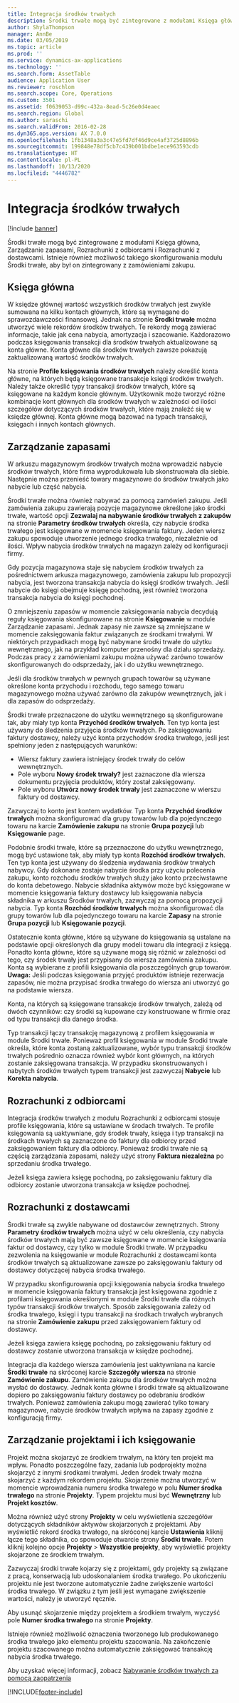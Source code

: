 ```yaml
---
title: Integracja środków trwałych
description: Środki trwałe mogą być zintegrowane z modułami Księga główna, Zarządzanie zapasami, Rozrachunki z odbiorcami i Rozrachunki z dostawcami. Istnieje również możliwość takiego skonfigurowania modułu Środki trwałe, aby był on zintegrowany z zamówieniami zakupu.
author: ShylaThompson
manager: AnnBe
ms.date: 03/05/2019
ms.topic: article
ms.prod: ''
ms.service: dynamics-ax-applications
ms.technology: ''
ms.search.form: AssetTable
audience: Application User
ms.reviewer: roschlom
ms.search.scope: Core, Operations
ms.custom: 3501
ms.assetid: f0639053-d99c-432a-8ead-5c26e0d4eaec
ms.search.region: Global
ms.author: saraschi
ms.search.validFrom: 2016-02-28
ms.dyn365.ops.version: AX 7.0.0
ms.openlocfilehash: 1fb1348a3a3c47e5fd7df46d9ce4af3725d8896b
ms.sourcegitcommit: 199848e78df5cb7c439b001bdbe1ece963593cdb
ms.translationtype: HT
ms.contentlocale: pl-PL
ms.lasthandoff: 10/13/2020
ms.locfileid: "4446782"
---
```

# <a name="fixed-assets-integration"></a>Integracja środków trwałych

[!include [banner](../includes/banner.md)]

Środki trwałe mogą być zintegrowane z modułami Księga główna, Zarządzanie zapasami, Rozrachunki z odbiorcami i Rozrachunki z dostawcami. Istnieje również możliwość takiego skonfigurowania modułu Środki trwałe, aby był on zintegrowany z zamówieniami zakupu.

<a name="general-ledger"></a>Księga główna
--------------

W księdze głównej wartość wszystkich środków trwałych jest zwykle sumowana na kilku kontach głównych, które są wymagane do sprawozdawczości finansowej. Jednak na stronie **Środki trwałe** można utworzyć wiele rekordów środków trwałych. Te rekordy mogą zawierać informacje, takie jak cena nabycia, amortyzacja i szacowanie. Każdorazowo podczas księgowania transakcji dla środków trwałych aktualizowane są konta główne. Konta główne dla środków trwałych zawsze pokazują zaktualizowaną wartość środków trwałych.

Na stronie **Profile księgowania środków trwałych** należy określić konta główne, na których będą księgowane transakcje księgi środków trwałych. Należy także określić typy transakcji środków trwałych, które są księgowane na każdym koncie głównym. Użytkownik może tworzyć różne kombinacje kont głównych dla środków trwałych w zależności od ilości szczegółów dotyczących środków trwałych, które mają znaleźć się w księdze głównej. Konta główne mogą bazować na typach transakcji, księgach i innych kontach głównych.

## <a name="inventory-management"></a>Zarządzanie zapasami
W arkuszu magazynowym środków trwałych można wprowadzić nabycie środków trwałych, które firma wyprodukowała lub skonstruowała dla siebie. Następnie można przenieść towary magazynowe do środków trwałych jako nabycie lub część nabycia. 

Środki trwałe można również nabywać za pomocą zamówień zakupu. Jeśli zamówienia zakupu zawierają pozycje magazynowe określone jako środki trwałe, wartość opcji **Zezwalaj na nabywanie środków trwałych z zakupów** na stronie **Parametry środków trwałych** określa, czy nabycie środka trwałego jest księgowane w momencie księgowania faktury. Jeden wiersz zakupu spowoduje utworzenie jednego środka trwałego, niezależnie od ilości. Wpływ nabycia środków trwałych na magazyn zależy od konfiguracji firmy. 

Gdy pozycja magazynowa staje się nabyciem środków trwałych za pośrednictwem arkusza magazynowego, zamówienia zakupu lub propozycji nabycia, jest tworzona transakcja nabycia do księgi środków trwałych. Jeśli nabycie do księgi obejmuje księgę pochodną, jest również tworzona transakcja nabycia do księgi pochodnej. 

O zmniejszeniu zapasów w momencie zaksięgowania nabycia decydują reguły księgowania skonfigurowane na stronie **Księgowanie** w module Zarządzanie zapasami. Jednak zapasy nie zawsze są zmniejszane w momencie zaksięgowania faktur związanych ze środkami trwałymi. W niektórych przypadkach mogą być nabywane środki trwałe do użytku wewnętrznego, jak na przykład komputer przenośny dla działu sprzedaży. Podczas pracy z zamówieniami zakupu można używać zarówno towarów skonfigurowanych do odsprzedaży, jak i do użytku wewnętrznego. 

Jeśli dla środków trwałych w pewnych grupach towarów są używane określone konta przychodu i rozchodu, tego samego towaru magazynowego można używać zarówno dla zakupów wewnętrznych, jak i dla zapasów do odsprzedaży. 

Środki trwałe przeznaczone do użytku wewnętrznego są skonfigurowane tak, aby miały typ konta **Przychód środków trwałych**. Ten typ konta jest używany do śledzenia przyjęcia środków trwałych. Po zaksięgowaniu faktury dostawcy, należy użyć konta przychodów środka trwałego, jeśli jest spełniony jeden z następujących warunków:

-   Wiersz faktury zawiera istniejący środek trwały do celów wewnętrznych.
-   Pole wyboru **Nowy środek trwały?** jest zaznaczone dla wiersza dokumentu przyjęcia produktów, który został zaksięgowany.
-   Pole wyboru **Utwórz nowy środek trwały** jest zaznaczone w wierszu faktury od dostawcy.

Zazwyczaj to konto jest kontem wydatków. Typ konta **Przychód środków trwałych** można skonfigurować dla grupy towarów lub dla pojedynczego towaru na karcie **Zamówienie zakupu** na stronie **Grupa pozycji** lub **Księgowanie** page.

Podobnie środki trwałe, które są przeznaczone do użytku wewnętrznego, mogą być ustawione tak, aby miały typ konta **Rozchód środków trwałych**. Ten typ konta jest używany do śledzenia wydawania środków trwałych nabywcy. Gdy dokonane zostaje nabycie środka przy użyciu polecenia zakupu, konto rozchodu środków trwałych służy jako konto przeciwstawne do konta debetowego. Nabycie składnika aktywów może być księgowane w momencie księgowania faktury dostawcy lub księgowania nabycia składnika w arkuszu Środków trwałych, zazwyczaj za pomocą propozycji nabycia. Typ konta **Rozchód środków trwałych** można skonfigurować dla grupy towarów lub dla pojedynczego towaru na karcie **Zapasy** na stronie **Grupa pozycji** lub **Księgowanie pozycji**. 

Ostatecznie konta główne, które są używane do księgowania są ustalane na podstawie opcji określonych dla grupy modeli towaru dla integracji z księgą. Ponadto konta główne, które są używane mogą się różnić w zależności od tego, czy środek trwały jest przypisany do wiersza zamówienia zakupu. Konta są wybierane z profili księgowania dla poszczególnych grup towarów. 
**Uwaga:** Jeśli podczas księgowania przyjęć produktów istnieje rezerwacja zapasów, nie można przypisać środka trwałego do wiersza ani utworzyć go na podstawie wiersza. 

Konta, na których są księgowane transakcje środków trwałych, zależą od dwóch czynników: czy środki są kupowane czy konstruowane w firmie oraz od typu transakcji dla danego środka. 

Typ transakcji łączy transakcję magazynową z profilem księgowania w module Środki trwałe. Ponieważ profil księgowania w module Środki trwałe określa, które konta zostaną zaktualizowane, wybór typu transakcji środków trwałych pośrednio oznacza również wybór kont głównych, na których zostanie zaksięgowana transakcja. W przypadku skonstruowanych i nabytych środków trwałych typem transakcji jest zazwyczaj **Nabycie** lub **Korekta nabycia**.

## <a name="accounts-receivable"></a>Rozrachunki z odbiorcami
Integracja środków trwałych z modułu Rozrachunki z odbiorcami stosuje profile księgowania, które są ustawiane w środach trwałych. Te profile księgowania są uaktywniane, gdy środek trwały, księga i typ transakcji na środkach trwałych są zaznaczone do faktury dla odbiorcy przed zaksięgowaniem faktury dla odbiorcy. Ponieważ środki trwałe nie są częścią zarządzania zapasami, należy użyć strony **Faktura niezależna** po sprzedaniu środka trwałego. 

Jeżeli księga zawiera księgę pochodną, po zaksięgowaniu faktury dla odbiorcy zostanie utworzona transakcja w księdze pochodnej.

## <a name="accounts-payable"></a>Rozrachunki z dostawcami
Środki trwałe są zwykle nabywane od dostawców zewnętrznych. Strony **Parametry środków trwałych** można użyć w celu określenia, czy nabycia środków trwałych mają być zawsze księgowane w momencie księgowania faktur od dostawcy, czy tylko w module Środki trwałe. W przypadku zezwolenia na księgowanie w module Rozrachunki z dostawcami konta środków trwałych są aktualizowane zawsze po zaksięgowaniu faktury od dostawcy dotyczącej nabycia środka trwałego. 

W przypadku skonfigurowania opcji księgowania nabycia środka trwałego w momencie księgowania faktury transakcja jest księgowana zgodnie z profilami księgowania określonymi w module Środki trwałe dla różnych typów transakcji środków trwałych. Sposób zaksięgowania zależy od środka trwałego, księgi i typu transakcji na środkach trwałych wybranych na stronie **Zamówienie zakupu** przed zaksięgowaniem faktury od dostawcy. 

Jeżeli księga zawiera księgę pochodną, po zaksięgowaniu faktury od dostawcy zostanie utworzona transakcja w księdze pochodnej.

Integracja dla każdego wiersza zamówienia jest uaktywniana na karcie **Środki trwałe** na skróconej karcie **Szczegóły wiersza** na stronie **Zamówienie zakupu**. Zamówienie zakupu dla środków trwałych można wysłać do dostawcy. Jednak konta główne i środki trwałe są aktualizowane dopiero po zaksięgowaniu faktury dostawcy po odebraniu środków trwałych. Ponieważ zamówienia zakupu mogą zawierać tylko towary magazynowe, nabycie środków trwałych wpływa na zapasy zgodnie z konfiguracją firmy.

## <a name="project-management-and-accounting"></a>Zarządzanie projektami i ich księgowanie
Projekt można skojarzyć ze środkiem trwałym, na który ten projekt ma wpływ. Ponadto poszczególne fazy, zadania lub podprojekty można skojarzyć z innymi środkami trwałymi. Jeden środek trwały można skojarzyć z każdym rekordem projektu. Skojarzenie można utworzyć w momencie wprowadzania numeru środka trwałego w polu **Numer środka trwałego** na stronie **Projekty**. Typem projektu musi być **Wewnętrzny** lub **Projekt kosztów**. 

Można również użyć strony **Projekty** w celu wyświetlenia szczegółów dotyczących składników aktywów skojarzonych z projektami. Aby wyświetlić rekord środka trwałego, na skróconej karcie **Ustawienia** kliknij łącze tego składnika, co spowoduje otwarcie strony **Środki trwałe**. Potem kliknij kolejno opcje **Projekty** &gt; **Wszystkie projekty**, aby wyświetlić projekty skojarzone ze środkiem trwałym. 

Zazwyczaj środki trwałe kojarzy się z projektami, gdy projekty są związane z pracą, konserwacją lub udoskonalaniem środka trwałego. Po ukończeniu projektu nie jest tworzone automatycznie żadne zwiększenie wartości środka trwałego. W związku z tym jeśli jest wymagane zwiększenie wartości, należy je utworzyć ręcznie. 

Aby usunąć skojarzenie między projektem a środkiem trwałym, wyczyść pole **Numer środka trwałego** na stronie **Projekty**. 

Istnieje również możliwość oznaczenia tworzonego lub produkowanego środka trwałego jako elementu projektu szacowania. Na zakończenie projektu szacowanego można automatycznie zaksięgować transakcję nabycia środka trwałego.

Aby uzyskać więcej informacji, zobacz [Nabywanie środków trwałych za pomocą zaopatrzenia](acquire-assets-procurement.md)





[!INCLUDE[footer-include](../../includes/footer-banner.md)]
